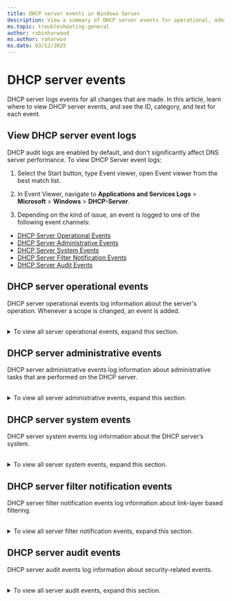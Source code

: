 ```yaml
---
title: DHCP server events in Windows Server
description: View a summary of DHCP server events for operational, administrative, system, filter, and audit events.
ms.topic: troubleshooting-general
author: robinharwood
ms.author: roharwoo
ms.date: 03/12/2025
---
```


# DHCP server events

DHCP server logs events for all changes that are made. In this article, learn where to view DHCP server events, and see the ID, category, and text for each event.

## View DHCP server event logs

DHCP audit logs are enabled by default, and don't significantly affect DNS server performance. To view DHCP Server event logs:

1. Select the Start button, type Event viewer, open Event viewer from the best match list.

1. In Event Viewer, navigate to **Applications and Services Logs** > **Microsoft** > **Windows** > **DHCP-Server**.

1. Depending on the kind of issue, an event is logged to one of the following event channels:

- [DHCP Server Operational Events](#dhcp-server-operational-events)
- [DHCP Server Administrative Events](#dhcp-server-administrative-events)
- [DHCP Server System Events](#dhcp-server-system-events)
- [DHCP Server Filter Notification Events](#dhcp-server-filter-notification-events)
- [DHCP Server Audit Events](#dhcp-server-audit-events)

## DHCP server operational events

DHCP server operational events log information about the server's operation. Whenever a scope is changed, an event is added.

<br />
<details>
    <summary>To view all server operational events, expand this section.</summary>

| Event ID | Event category | Event text |
|----------|----------------|------------|
| 70       | DHCPv4.ScopeConfigured | Scope: %1 for IPv4 is Configured by %2. |
| 71       | DHCPv4.ScopeModified | Scope: %1 for IPv4 is Modified by %2. |
| 72       | DHCPv4.ScopeDeleted | Scope: %1 for IPv4 is Deleted by %2. |
| 73       | DHCPv4.ScopeActivated | Scope: %1 for IPv4 is Activated by %2. |
| 74       | DHCPv4.ScopeDeActivated | Scope: %1 for IPv4 is Deactivated by %2. |
| 75       | DHCPv4.ScopeLeaseUpdate | Scope: %1 for IPv4 is Updated with Lease Duration: %2 seconds by %3. The previous configured Lease Duration was: %4 seconds. |
| 76       | DHCPv4.ScopeOptionUpdate | Scope: %1 for IPv4 is Updated with Option Settings: %2 by %3 |
| 77       | DHCPv4.ScopeDNSEnable | Scope: %1 for IPv4 is Enabled for DNS Dynamic updates by %2. |
| 78       | DHCPv4.ScopeDNSDisable | Scope: %1 for IPv4 is Disabled for DNS Dynamic updates by %2. |
| 79       | DHCPv4.ScopeDNSUpdate_Req_by_Client | Scope: %1 for IPv4 is Updated with DNS Settings by %2: to dynamically update DNS A and PTR records on request by the DHCP Clients. |
| 80       | DHCPv4.ScopeDNSUpdate_Always | Scope: %1 for IPv4 is Updated with DNS Settings by %2: to always dynamically update DNS A and PTR records. |
| 81       | DHCPv4.ScopeDNSEnable_Discard | Scope: %1 for IPv4 is Enabled for DNS Settings by %2: to discard DNS A and PTR records when lease is deleted. |
| 82       | DHCPv4.ScopeDNSDisable_Discard | Scope: %1 for IPv4 is Disabled for DNS Settings by %2: to discard DNS A and PTR records when lease is deleted. |
| 83       | DHCPv4.ScopeDNSEnable_Update_Client_NoReq | Scope: %1 for IPv4 is Enabled for DNS Settings by %2: to dynamically update DNS A and PTR records for DHCP Clients that don't request updates. |
| 84       | DHCPv4.ScopeDNSDisable_Update_Client_NoReq | Scope: %1 for IPv4 is Disabled for DNS Settings by %2: to dynamically update DNS A and PTR records for DHCP Clients that don't request updates. |
| 85       | DHCPv4.ScopePBA_DeActivated | Policy based assignment has been disabled for scope %1. |
| 86       | DHCPv4.ScopePBA_Activated | Policy based assignment has been enabled for scope %1. |
| 87       | DHCPv4.ScopeDHCIDEnable | Name Protection setting is Enabled on Scope: %1 for IPv4 by %2. |
| 88       | DHCPv4.ScopeDHCIDDisable | Name Protection setting is Disabled on Scope: %1 for IPv4 by %2. |
| 89       | DHCPv4.ScopeSupportType | Scope: %1 for IPv4 is Updated with support type: %2 by %3. The previous configured state was: %4. |
| 90       | DHCPv4.ScopeNAPEnabled | NAP Enforcement is Enabled on Scope: %1 for IPv4 by %2. |
| 91       | DHCPv4.ScopeNAPDisabled | NAP Enforcement is Disabled on Scope: %1 for IPv4 by %2. |
| 92       | DHCPv4.ScopeNAPProfileConfigured | NAP Profile is configured on Scope: %1 for IPv4 with the following NAP Profile: %2 by %3. |
| 93       | DHCPv4.ScopeNAPProfileModified | NAP Profile is Updated on Scope: %1 for IPv4 with the following NAP Profile: %2 by %3. The previous configured NAP Profile was: %4. |
| 94       | DHCPv4.ScopeNAPProfileDeleted | The following NAP Profile: %1 is deleted on Scope: %2 by %3. |
| 95       | DHCPv4.MulticastScopeConfigured | Scope: %1 for Multicast IPv4 is Configured by %2. |
| 96       | DHCPv4.MulticastScopeDeleted | Scope: %1 for Multicast IPv4 is Deleted by %2. |
| 98       | DHCPv4.SuperScopeConfigured | SuperScope: %1 for IPv4 is Configured by %2. |
| 99       | DHCPv4.SuperScopeDeleted | SuperScope: %1 for IPv4 is Deleted by %2. |
| 100      | DHCPv4.SuperScopeActivated | Scope: %1 within SuperScope: %2 for IPv4 is Activated by %3. |
| 101      | DHCPv4.SuperScopeDeActivated | Scope: %1 within SuperScope: %2 for IPv4 is DeActivated by %3. |
| 102      | DHCPv4.SuperScopeDeleteTemp | Scope: %1 for IPv4 is Removed in Superscope: %2 by %3. However, the Scope exists outside the Superscope. |
| 103      | DHCPv4.SuperScopeDeletePerm | Scope: %1 for IPv4 is Deleted in Superscope: %2 as well as Deleted permanently by %3. |
| 105      | DHCPv4.ServerOptionUpdate | Server level option %1 for IPv4 has been updated by %2. |
| 106      | DHCPv4.ReservationConfigured | Reservation: %1 for IPv4 is Configured under Scope %2 by %3. |
| 107      | DHCPv4.ReservationDeleted | Reservation: %1 for IPv4 is Deleted under Scope %2 by %3. |
| 108      | DHCPv4.ReservationDNSEnable | Reservation: %1 for IPv4 under Scope: %2 is Enabled for DNS Dynamic updates by %3. |
| 109      | DHCPv4.ReservationDNSDisable | Reservation: %1 for IPv4 under Scope: %2 is Disabled for DNS Dynamic updates by %3. |
| 110      | DHCPv4.ReservationDNSUpdate_Req_by_Client | Reservation: %1 for IPv4 under Scope: %2 is Updated with DNS Settings by %3: to dynamically update DNS A and PTR records on request by the DHCP Clients. |
| 111      | DHCPv4.ReservationDNSUpdate_Always | Reservation: %1 for IPv4 under Scope: %2 is Updated with DNS Settings by %3: to always dynamically update DNS A and PTR records. |
| 112      | DHCPv4.ReservationDNSEnable_Discard | Reservation: %1 for IPv4 under Scope: %2 is Enabled for DNS Settings by %3: to discard DNS A and PTR records when lease is deleted. |
| 113      | DHCPv4.ReservationDNSDisable_Discard | Reservation: %1 for IPv4 under Scope: %2 is Disabled for DNS Settings by %3: to discard DNS A and PTR records when lease is deleted. |
| 114      | DHCPv4.ReservationDNSEnableUpdate_No_Req_by_Client | Reservation: %1 for IPv4 under Scope: %2 is Enabled for DNS Settings by %3: to dynamically update DNS A and PTR records for DHCP Clients that don't request updates. |
| 115      | DHCPv4.ReservationDNSDisableUpdate_No_Req_by_Client | Reservation: %1 for IPv4 under Scope: %2 is Disabled for DNS Settings by %3: to dynamically update DNS A and PTR records for DHCP Clients that don't request updates. |
| 116      | DHCPv4.ReservationOptionUpdate | Reservation: %1 for IPv4 under Scope: %2 is Updated with Option Setting: %3 by %4. |
| 117      | DHCPv4.ServerPBA_DeActivated | Policy based assignment has been disabled at server level. |
| 118      | DHCPv4.ServerPBA_Activated | Policy based assignment has been enabled at server level. |
| 119      | DHCPv4.ScopeExclusionAdded | Added exclusion IP Address range %1 in the Address Pool for IPv4 under Scope: %2 by %3. |
| 120      | DHCPv4.ScopeExclusionDeleted | Deleted exclusion IP Address range %1 in the Address Pool for IPv4 under Scope: %2 by %3. |
| 121      | DHCPv4.ScopeEnableAllow | Link Layer based filtering is Enabled in the allowlist of the IPv4 by %1 |
| 122      | DHCPv4.ScopeDisableAllow | Link Layer based filtering is Disabled in the allowlist of the IPv4 by %1 |
| 123      | DHCPv4.ScopeAllow_AddFilter | Filter for physical address: %1, hardware type: %3 added to the IPv4 allowlist by %2. |
| 124      | DHCPv4.ScopeAllow_DeleteFilter | Filter for physical address: %1, hardware type: %3 removed from the IPv4 allowlist by %2. |
| 125      | DHCPv4.ScopeEnableDeny | Link Layer based filtering is Enabled in the blocklist of the IPv4 by %1 |
| 126      | DHCPv4.ScopeDisableDeny | Link Layer based filtering is Disabled in the blocklist of the IPv4 by %1 |
| 127      | DHCPv4.ScopeDeny_AddFilter | Filter for physical address: %1, hardware type: %3 added to the IPv4 blocklist by %2. |
| 128      | DHCPv4.ScopeDeny_DeleteFilter | Filter for physical address: %1, hardware type: %3 removed from the IPv4 blocklist by %2. |
| 130      | DHCPv6.ScopeDeleted | Scope: %1 for IPv6 is Deleted by %2. |
| 131      | DHCPv6.ScopeActivated | Scope: %1 for IPv6 is Activated by %2. |
| 132      | DHCPv6.ScopeDeActivated | Scope: %1 for IPv6 is DeActivated by %2. |
| 133      | DHCPv6.ScopeLeasePreferredUpdate | Scope: %1 for IPv6 is Updated with Lease Preferred Lifetime: %2 by %3. The previous configured Lease Preferred Lifetime was: %4. |
| 134      | DHCPv6.ScopeLeaseValidUpdate | Scope: %1 for IPv6 is Updated with Lease Valid Lifetime: %2 by %3. The previous configured Lease Valid Lifetime was: %4. |
| 135      | DHCPv6.ScopeOptionUpdate | Scope: %1 for IPv6 is Updated with Option Setting: %2 by %3. |
| 136      | DHCPv6.ScopeDNSEnable | Scope: %1 for IPv6 is Enabled for DNS Dynamic updates by %2. |
| 137      | DHCPv6.ScopeDNSDisable | Scope: %1 for IPv6 is Disabled for DNS Dynamic updates by %2. |
| 138      | DHCPv6.ScopeDNSUpdate_Req_by_Client | Scope: %1 for IPv6 is Updated with DNS Settings by %2: to dynamically update DNS AAAA and PTR records on request by the DHCP Clients. |
| 139      | DHCPv6.ScopeDNSUpdate_Always | Scope: %1 for IPv6 is Updated with DNS Settings by %2: to always dynamically update DNS AAAA and PTR records. |
| 140      | DHCPv6.ScopeDNSEnable_Discard | Scope: %1 for IPv6 is Enabled for DNS Settings by %2: to discard DNS AAAA and PTR records when lease is deleted. |
| 141      | DHCPv6.ScopeDNSDisable_Discard | Scope: %1 for IPv6 is Disabled for DNS Settings by %2: to discard DNS AAAA and PTR records when lease is deleted. |
| 142      | DHCPv6.ScopeDHCIDEnable | Name Protection setting is Enabled on Scope: %1 for IPv6 by %2. |
| 143      | DHCPv6.ScopeDHCIDDisable | Name Protection setting is Disabled on Scope: %1 for IPv6 by %2. |
| 145      | DHCPv6.ReservationConfigured | Reservation: %1 for IPv6 is Configured under Scope %2 by %3. |
| 147      | DHCPv6.ReservationDeleted | Reservation: %1 for IPv6 is Deleted under Scope %2 by %3. |
| 148      | DHCPv6.ReservationDNSEnable | Reservation: %1 for IPv6 under Scope: %2 is Enabled for DNS Dynamic updates by %3. |
| 149      | DHCPv6.ReservationDNSDisable | Reservation: %1 for IPv6 under Scope: %2 is Disabled for DNS Dynamic updates by %3. |
| 150      | DHCPv6.ReservationDNSUpdate_Req_by_Client | Reservation: %1 for IPv6 under Scope: %2 is Updated with DNS Settings by %3: to dynamically update DNS AAAA and PTR records on request by the DHCP Clients. |
| 151      | DHCPv6.ReservationDNSUpdate_Always | Reservation: %1 for IPv6 under Scope: %2 is Updated with DNS Settings by %3: to always dynamically update DNS AAAA and PTR records. |
| 152      | DHCPv6.ReservationDNSEnable_Discard | Reservation: %1 for IPv6 under Scope: %2 is Enabled for DNS Settings by %3: to discard DNS AAAA and PTR records when lease is deleted. |
| 153      | DHCPv6.ReservationDNSDisable_Discard | Reservation: %1 for IPv6 under Scope: %2 is Disabled for DNS Settings by %3: to discard DNS AAAA and PTR records when lease is deleted. |
| 154      | DHCPv6.ReservationOptionUpdate | Reservation: %1 for IPv6 under Scope: %2 is Updated with Option Setting: %3 by %4. |
| 155      | DHCPv6.ScopeExclusionAdded | Added exclusion IP Address range %1 in the Address Pool for IPv6 under Scope: %2 by %3. |
| 156      | DHCPv6.ScopeExclusionDeleted | Deleted exclusion IP Address range %1 in the Address Pool for IPv6 under Scope: %2 by %3. |
| 157      | DHCPv6.ScopeModified | Scope: %1 for IPv6 is Modified by %2. |
| 158      | DHCPv6.ScopeStatelessEnabled | DHCPv6 Stateless client inventory has been enabled for the scope %1. |
| 159      | DHCPv6.ScopeStatelessDisabled | DHCPv6 Stateless client inventory has been disabled for the scope %1. |
| 160      | DHCPv6.ServerStatelessEnabled | DHCPv6 Stateless client inventory has been enabled for the server. |
| 161      | DHCPv6.ServerStatelessDisabled | DHCPv6 Stateless client inventory has been disabled for the server. |
| 162      | DHCPv6.ScopeStatelessPurgeInterval | Purge time interval for DHCPv6 stateless client inventory for scope %1 has been set to %2 hours. |
| 163      | DHCPv6.ServerStatelessPurgeInterval | Purge time interval for DHCPv6 stateless client inventory for server has been set to %1 hours. |
| 165      | DHCPv4.ScopeDNSDisable_DisablePtrUpdates | Scope: %1 for IPv4 is Disabled for DNS Settings by %2: to disable dynamic updates for DNS PTR records. |
| 166      | DHCPv6.ServerOptionUpdate | Server level option %1 for IPv6 has been updated by %2. |
| 20220    | DHCPv4.UpdateServerPolicyState | Policy %2 for server is %1. |
| 20221    | DHCPv4.UpdateScopePolicyState | Policy %2 for scope %3 is %1. |
| 20222    | DHCPv4.UpdateServerPolicyExpr | The conditions for server policy %3 have been set to %1. The conditions are grouped by logical operator %2. |
| 20223    | DHCPv4.UpdateScopePolicyExpr | The conditions for scope %4 policy %3 have been set to %1. The conditions are grouped by logical operator %2. |
| 20226    | DHCPv4.DeleteServerPolicy | Policy %1 was deleted from server. |
| 20227    | DHCPv4.DeleteScopePolicy | Policy %1 was deleted from scope %2. |
| 20228    | DHCPv4.SetScopePolicyRange | The IP address range from %1 was set for the scope %3 policy %2. |
| 20229    | DHCPv4.RemoveScopePolicyRange | The IP address range from %1 was removed from the scope %3 policy %2. |
| 20230    | DHCPv4.SetServerPolicyOption | The value %2 was set for the option %1 for the server policy %3. |
| 20231    | DHCPv4.SetScopePolicyOption | The value %2 was set for the option %1 for the scope %4 policy %3. |
| 20232    | DHCPv4.UnsetServerPolicyOption | The value %2 was removed from the option %1 for the server policy %3. |
| 20233    | DHCPv4.UnsetScopePolicyOption | The value %2 was removed from the option %1 for the scope %4 policy %3. |
| 20234    | DHCPv4.UpdateServerPolicyName | Server policy %2 has been renamed to %1. |
| 20235    | DHCPv4.UpdateScopePolicyName | Scope %3 policy %2 has been renamed to %1. |
| 20236    | DHCPv4.UpdateServerPolicyDescription | Description of server policy %2 was set to %1. |
| 20237    | DHCPv4.UpdateScopePolicyDescription | Description of scope %3 policy %2 was set to %1. |
| 20238    | DHCPv4.UpdateServerPolicyProcOrder | Processing order of server policy %3 was changed to %1 from %2. |
| 20239    | DHCPv4.UpdateScopePolicyProcOrder | Processing order of scope %4 policy %3 was changed to %1 from %2. |
| 20241    | DHCPv4.CreateFailoverRelationshipHotStandby | A failover relationship has been created between servers %1 and %2 with the following configuration parameters: name: %3, mode: hot standby, maximum client lead time: %4 seconds, reserve address percentage on standby server: %5, auto state switchover interval: %6 seconds, standby server: %7. |
| 20242    | DHCPv4.DeleteFailoverRelationship | Failover relationship %1 between %2 and %3 has been deleted. |
| 20243    | DHCPv4.AddScopeRelationship | Scope %1 has been added to the failover relationship %2 with server %3. |
| 20244    | DHCPv4.DeleteScopeRelationship | Scope %1 has been removed from the failover relationship %2 with server %3. |
| 20245    | DHCPv4.UpdateRelationshipParamMclt | The failover configuration parameter MCLT for failover relationship %1 with server %2 has been changed from %3 seconds to %4 seconds. |
| 20246    | DHCPv4.UpdateRelationshipParamAutoSwitchOverInterval | The failover configuration parameter auto switch over interval for failover relationship %1 with server %2 has been changed from %3 seconds to %4 seconds. |
| 20247    | DHCPv4.UpdateRelationshipParamPercentageHS | The failover configuration parameter reserve address percentage for failover relationship %1 with server %2 has been changed from %3 to %4. |
| 20248    | DHCPv4.UpdateRelationshipParamPercentageLB | The failover configuration parameter load balance percentage for failover relationship %1 with server %2 has been changed from %3 to %4 on this server. |
| 20249    | DHCPv4.UpdateRelationshipParamModeHStoLB | The failover configuration parameter mode for failover relationship %1 with server %2 has been changed from hot standby to load balance. |
| 20250    | DHCPv4.UpdateRelationshipParamModeLBtoHS | The failover configuration parameter mode for failover relationship %1 with server %2 has been changed from load balance to hot standby. |
| 20311    | DHCPv4.UpdateSharedSecret | The shared secret for failover relationship %2 with server %1 has been changed. |
| 20312    | DHCPv4.EnabledSharedSecret | Message authentication for failover relationship %2 with server %1 has been enabled. |
| 20313    | DHCPv4.DisabledSharedSecret | Message authentication for failover relationship %2 with server %1 has been disabled. |
| 20315    | DHCPv4.UpdateScopePolicyDNSSuffix | DNSSuffix of scope %3 policy %2 was set to %1. |
| 20316    | DHCPv4.UpdateServerPolicyDNSSuffix | DNSSuffix of server policy %2 was set to %1. |

</details>

## DHCP server administrative events

DHCP server administrative events log information about administrative tasks that are performed on the DHCP server.

<br />
<details>
    <summary>To view all server administrative events, expand this section.</summary>

| Event ID | Event category | Event text |
|----------|----------------|------------|
| 1000     | EVENT_SERVER_UNKNOWN_OPTION | The DHCP service received the unknown option %1, with a length of %2. The raw option data is given below. |
| 1001     | EVENT_SERVER_FAILED_REGISTER_SC | The DHCP service failed to register with Service Controller. The following error occurred: %n%1. |
| 1002     | EVENT_SERVER_INIT_DATA_FAILED | The DHCP service failed to initialize its global parameters. The following error occurred: %n%1 |
| 1003     | EVENT_SERVER_INIT_REGISTRY_FAILED | The DHCP service failed to initialize its registry parameters. The following error occurred: %n%1 |
| 1004     | EVENT_SERVER_INIT_DATABASE_FAILED | The DHCP service failed to initialize the database. The following error occurred: %n%1 |
| 1005     | EVENT_SERVER_INIT_WINSOCK_FAILED | The DHCP service failed to initialize Winsock startup. The following error occurred: %n%1 |
| 1006     | EVENT_SERVER_INIT_RPC_FAILED | The DHCP service failed to start as an RPC server. The following error occurred: %n%1 |
| 1007     | EVENT_SERVER_INIT_SOCK_FAILED | The DHCP service failed to initialize Winsock data. The following error occurred: %n%1 |
| 1008     | EVENT_SERVER_SHUTDOWN | The DHCP service is shutting down due to the following error: %n%1 |
| 1009     | EVENT_SERVER_CLIENT_CLEANUP | The DHCP service encountered the following error while cleaning up the pending client records: %n%1 |
| 1010     | EVENT_SERVER_DATABASE_CLEANUP | The DHCP service encountered the following error while cleaning up the database: %n%1 |
| 1011     | EVENT_SERVER_LEASE_NACK | The DHCP service issued a NACK (negative acknowledgment message) to the client, %2, for the address, %1. |
| 1012     | EVENT_SERVER_LEASE_DECLINED | The DHCP client, %2, declined the address %1. |
| 1013     | EVENT_SERVER_LEASE_RELEASE | The DHCP Client, %2, released the address %1. |
| 1016     | EVENT_SERVER_DATABASE_BACKUP | The DHCP service encountered the following error when backing up the database: %n%1 |
| 1017     | EVENT_SERVER_CONFIG_BACKUP | The DHCP service encountered the following error when backing up the registry configuration: %n%1 |
| 1018     | EVENT_SERVER_DATABASE_RESTORE_FAILED | The DHCP service failed to restore the database. The following error occurred: %n%1 |
| 1019     | EVENT_SERVER_CONFIG_RESTORE_FAILED | The DHCP service failed to restore the DHCP registry configuration. The following error occurred: %n%1 |
| 1020     | EVENT_SERVER_LOW_ADDRESS_WARNING | Scope, %1, is %2 percent full with only %3 IP addresses remaining. |
| 1021     | EVENT_SERVER_LOAD_JET_FAILED | The DHCP service couldn't load the JET database library successfully. |
| 1022     | EVENT_SERVER_JET_CONV_REQUIRED | The DHCP service couldn't use the database. If this service was started for the first time after the upgrade from NT 3.51 or earlier, you need to run the utility, upg351db.exe, on the DHCP database to convert it to the new JET database format. Restart the DHCP service after you have upgraded the database. |
| 1023     | EVENT_SERVER_JET_CONV_IN_PROGRESS | The DHCP service will now terminate because the existing database needs conversion to Windows 2000 format. The conversion via the jetconv process has initiated. Don't reboot or stop the jetconv process. The conversion may take up to 10 minutes depending on the size of the database. Terminate DHCP now by clicking OK. This is required for the database conversion to succeed. NOTE: The DHCP service will be restarted automatically when the conversion is completed. To check conversion status, look at the Application event log for the jetconv process. |
| 1024     | EVENT_SERVER_INIT_AND_READY | The DHCP service has initialized and is ready |
| 1025     | EVENT_SERVER_BOOT_FILE_TABLE | The DHCP service was unable to read the BOOTP file table from the registry. The DHCP service will be unable to respond to BOOTP requests that specify the boot file name. |
| 1026     | EVENT_SERVER_BOOT_FILE_NAME | The DHCP service was unable to read the global BOOTP file name from the registry. |
| 1027     | EVENT_SERVER_AUDIT_LOG_APPEND_FAILED | The audit log file can't be appended. |
| 1028     | EVENT_SERVER_INIT_AUDIT_LOG_FAILED | The DHCP service failed to initialize the audit log. The following error occurred: %n%1 |
| 1029     | EVENT_SERVER_PING_FAILED | The DHCP service was unable to ping for a new IP address. The address was leased to the client. |
| 1030     | EVENT_SERVER_MOVE_AUDIT_LOG_FAILED | The audit log file couldn't be backed up. The following error occurred: %n%1 |
| 1031     | EVENT_SERVER_CALLOUT_UNHANDLED_EXCEPTION | The installed server callout .dll file has caused an exception. The exception was: %n%1. The server has ignored this exception. All further exceptions will be ignored. |
| 1032     | EVENT_SERVER_CALLOUT_LOAD_EXCEPTION | The installed server callout .dll file has caused an exception. The exception was: %n%1. The server has ignored this exception and the .dll file couldn't be loaded. |
| 1033     | EVENT_SERVER_CALLOUT_LOAD_SUCCESS | The DHCP service has successfully loaded one or more callout DLLs. |
| 1034     | EVENT_SERVER_READ_ONLY_GROUP_ERROR | The DHCP service has failed to load one or more callout DLLs. The following error occurred: %n%1 |
| 1035     | EVENT_SERVER_READ_ONLY_GROUP_ERROR | The DHCP service was unable to create or look up the DHCP Users local group on this computer. The error code is in the data. |
| 1036     | EVENT_SERVER_ADMIN_GROUP_ERROR | The DHCP server was unable to create or look up the DHCP Administrators local group on this computer. The error code is in the data. |
| 1037     | EVENT_SERVER_CLEANUP_STARTED | The DHCP service has started to clean up the database. |
| 1038     | EVENT_SERVER_IPCLEANUP_FINISHED | The DHCP service has cleaned up the database for unicast IP addresses--%1 leases have been recovered and %2 records have been removed from the database. |
| 1039     | EVENT_SERVER_MCASTCLEANUP_FINISHED | The DHCP service has cleaned up the database for multicast IP addresses--%1 leases have expired (been marked for deletion) and %2 records have been removed from the database. |
| 1040     | EVENT_SERVER_DATABASE_RESTORE_SUCCEEDED | The DHCP service successfully restored the database. |
| 1041     | DHCP_ROGUE_EVENT_NO_NETWORK | The DHCP service isn't servicing any DHCPv4 clients because none of the active network interfaces have statically configured IPv4 addresses, or there are no active interfaces. |
| 1042     | DHCP_ROGUE_EVENT_UNAUTHORIZED_INFO | The DHCP/BINL service running on this machine has detected a server on the network. If the server doesn't belong to any domain, the domain is listed as empty. The IP address of the server is listed in parentheses. %1 |
| 1043     | DHCP_ROGUE_EVENT_STARTED | The DHCP/BINL service on the local machine has determined that it's authorized to start. It's servicing clients now. |
| 1044     | DHCP_ROGUE_EVENT_STARTED_DOMAIN | The DHCP/BINL service on the local machine, belonging to the Windows Administrative domain %2, has determined that it's authorized to start. It's servicing clients now. |
| 1045     | DHCP_ROGUE_EVENT_STOPPED | The DHCP/BINL service on the local machine has determined that it isn't authorized to start. It has stopped servicing clients. The following are some possible reasons for this: %n%tThis machine belongs to a workgroup and has encountered another DHCP Server (belonging to a Windows Administrative Domain) servicing the same network. %n%n%tAn unexpected network error occurred. |
| 1046     | DHCP_ROGUE_EVENT_STOPPED_DOMAIN | The DHCP/BINL service on the local machine, belonging to the Windows Administrative domain %2, has determined that it isn't authorized to start. It has stopped servicing clients. The following are some possible reasons for this: %n%tThis machine is part of a directory service enterprise and isn't authorized in the same domain. For more information, see the DHCP Service Management Tool. %n%n%tThis machine can't reach its directory service enterprise and it has encountered another DHCP service on the network belonging to a directory service enterprise on which the local machine isn't authorized. %n%n%tSome unexpected network error occurred. |
| 1047     | DHCP_ROGUE_EVENT_JUST_UPGRADED | The DHCP/BINL service on the local machine has determined that it's authorized to start. It's servicing clients now. %nThe DHCP/BINL service has determined that the machine was recently upgraded. If the machine is intended to belong to a directory service enterprise, the DHCP service must be authorized in the directory service for it to start servicing clients. (See help on DHCP Service Management Tool for authorizing the server). |
| 1048     | DHCP_ROGUE_EVENT_JUST_UPGRADED_DOMAIN | The DHCP/BINL Service on the local machine, belonging to Windows Domain %2, has determined that it's authorized to start. It's servicing clients now. It has determined that the computer was recently upgraded. It has also determined that either there's no directory service enterprise for the domain or that the computer isn't authorized in the directory service. All DHCP services that belong to a directory service enterprise should be authorized in the directory service to service clients. (See help on the DHCP Service Management Tool for authorizing a DHCP service in the directory service). |
| 1049     | DHCP_ROGUE_EVENT_CANT_FIND_DOMAIN | The DHCP/BINL service on the local machine encountered an error while trying to find the domain of the local machine. The error was: %3. |
| 1050     | DHCP_ROGUE_EVENT_NETWORK_FAILURE | The DHCP/BINL service on the local machine encountered a network error. The error was: %3. |
| 1051     | DHCP_ROGUE_EVENT_UNAUTHORIZED | The DHCP/BINL service has determined that it isn't authorized to service clients on this network for the Windows domain: %2. All DHCP services that belong to a directory service enterprise must be authorized in the directory service to service clients. (See help on the DHCP Service Management Tool for authorizing a DHCP server in the directory service). |
| 1052     | DHCP_ROGUE_EVENT_OTHER_SERVER | The DHCP/BINL service on this workgroup server has encountered another server with IP Address, %1, belonging to the domain %2. |
| 1053     | DHCP_ROGUE_EVENT_SAM_OTHER_SERVER | The DHCP/BINL service has encountered another server on this network with IP Address, %1, belonging to the domain: %2. |
| 1054     | DHCP_ROGUE_EVENT_SHUTDOWN | The DHCP/BINL service on this computer is shutting down. See the previous event log messages for reasons. |
| 1055     | DHCP_EVENT_DNS_REGPARAMS_FAILURE | The DHCP service was unable to impersonate the credentials necessary for DNS registrations: %n%1. The local system credentials are being used. |
| 1056     | DHCP_EVENT_NO_DNSCREDENTIALS_ON_DC | The DHCP service has detected that it's running on a DC and has no credentials configured for use with Dynamic DNS registrations initiated by the DHCP service. This isn't a recommended security configuration. Credentials for Dynamic DNS registrations may be configured using the command line, or via the DHCP Administrative tool. |
| 1057     | EVENT_SERVER_DATABASE_CONVERSION | The DHCP service was unable to convert the temporary database to ESE format: %n%1. |
| 1058     | EVENT_SERVER_INIT_CONFIG_FAILED | The DHCP service failed to initialize its configuration parameters. The following error occurred: %n%1 |
| 1059     | VENT_SERVER_COULDNT_SEE_DS | The DHCP service failed to see a directory server for authorization. |
| 1060     | EVENT_SERVER_AUDITLOG_PATH_NOT_ACCESSIBLE | The DHCP service was unable to access path specified for the audit log. |
| 1061     | EVENT_SERVER_BACKUP_PATH_NOT_ACCESSIBLE | The DHCP service was unable to access path specified for the database backups. |
| 1062     | EVENT_SERVER_DB_PATH_NOT_ACCESSIBLE | The DHCP service was unable to access path specified for the database |
| 1063     | EVENT_SERVER_SCOPE_FULL | There are no IP addresses available for lease in the scope or superscope %1. |
| 1064     | EVENT_SERVER_BOOTP_FULL | There are no IP addresses available for BOOTP clients in the scope or superscope %1. |
| 1065     | EVENT_SERVER_ORPHONED_ENTRIES_DELETED | There were some orphaned entries deleted in the configuration due to the deletion of a class or an option definition. Please recheck the server configuration. |
| 1144     | EVENT_SERVER_NEED_STATIC_IP | This computer has at least one dynamically assigned IP address. For reliable DHCP Server operation, you should use only static IP addresses. |
| 1338     | EVENT_SERVER_OFFER_QUEUE_FULL | The number of pending DHCPOFFER messages for delayed transmission to the client has exceeded the server's capacity of 1,000 pending messages. The DHCP server will drop all subsequent DHCPDISCOVER messages for which the DHCPOFFER message response needs to be delayed as per the server configuration. The DHCP server will continue to process DHCPDISCOVER messages for which the DHCPOFFER message responses don't need to be delayed. The DHCP server will resume processing all DHCPDISCOVER messages once the number of pending DHCPOFFER messages for delayed transmission to the client is below the server's capacity. |
| 1339     | EVENT_SERVER_OFFER_QUEUE_FUNCTIONAL | The number pending DHCPOFFER messages for delayed transmission to the client are now below the server's capacity of 1,000. The DHCP server will now resume processing all DHCPDISCOVER messages. |
| 1340     | EVENT_SERVER_DNSDHCID_FAIL | The DNS registration for DHCPv4 Client IP address %1, FQDN %2, and DHCID %3 has been denied as there's probably an existing client with same FQDN already registered with DNS. |
| 1341     | EVENT_SERVER_POLICY_RANGES_FULL | There are no IP addresses available for lease in IP address range(s) of the policy %1 in scope %2. |
| 1342     | EVENT_SERVER_RESIDUAL_RANGES_FULL | IP address range of scope %1 is out of IP addresses. |
| 1343     | EVENT_SERVER_POLICY_RANGES_LOW_ADDRESS_WARNING | Ip address range(s) for the scope %1 policy %2 is %3 percent full with only %4 IP addresses available. |
| 1344     | EVENT_SERVER_DNS_VALIDATION_FAILED | The DNS IP Address %1 isn't a valid DNS Server Address. |
| 1376     | EVENT_SERVER_RESIDUAL_RANGES_LOW_ADDRESS_WARNING | IP address range of scope %1 is %2 percent full with only %3 IP addresses available. |
| 1377     | EVENT_SERVER_SUPERSCOPE_LOW_ADDRESS_WARNING | SuperScope, %1, is %2 percent full with only %3 IP addresses remaining. This superscope has the following scopes %4 |
| 10000    | EVENT_DHCPV6_ADDERESS_NACKED | DHCPv6 confirmation has been declined because the address wasn't appropriate to the link or DHCPv6 renew request has a Zero lifetime for Client Address %1. |
| 10001    | EVENT_DHCPV6_REQUEST_RECEIVED_FOR_ADDRESSES_NOT_LEASED | Renew, rebind, or confirm received for IPv6 addresses %1 for which there are no active lease available. |
| 10002    | EVENT_DHCPV6_SERVER_UNKNOWN_OPTION | DHCPv6 service received the unknown option %1, with a length of %2. The raw option data is given below. |
| 10003    | EVENT_DHCPV6_SERVER_SCOPE_FULL | There are no IPv6 addresses available to lease in the scope serving the network with Prefix %1. |
| 10004    | EVENT_DHCPV6_SERVER_LEASE_DECLINED | The DHCPv6 client, %2, declined the address %1. |
| 10005    | EVENT_DHCPV6_SERVER_LOW_ADDRESS_WARNING | DHCPv6 Scope serving the network with prefix %1, is %2 percent full with only %3 IP addresses remaining. |
| 10006    | EVENT_DHCPV6_CLIENT_DELETE | A DHCPV6 client %1 has been deleted from DHCPV6 database. |
| 10007    | EVENT_DHCPV6_DROP_TIMEOUT | A DHCPV6 message that was in the queue for more than 30 seconds has been dropped because it's too old to process. |
| 10008    | EVENT_DHCPV6_DROP_INVALID | An invalid DHCPV6 message has been dropped. |
| 10009    | EVENT_DHCPV6_DROP_WRONG_SERVER | A DHCPV6 message that wasn't meant for this server has been dropped. |
| 10010    | EVENT_DHCPV6_DROP_UNICAST | DHCV6 message has been dropped because it was received on a Unicast address and unicast support is disabled on the server. |
| 10011    | EVENT_DHCPV6_SERVER_AUDIT_LOG_APPEND_FAILED | DHCPV6 audit log file can't be appended, Error Code returned %1. |
| 10012    | EVENT_DHCPV6_DROP_UNAUTH | A DHCPV6 message has been dropped because the server isn't authorized to process the message. |
| 10013    | EVENT_DHCPv6_SERVER_INIT_AUDIT_LOG_FAILED | The DHCPv6 service failed to initialize the audit log. The following error occurred: %n%1 |
| 10014    | EVENT_DHCPV6_SERVER_MOVE_AUDIT_LOG_FAILED | DHCPv6 audit log file couldn't be backed up. Error code %1 |
| 10015    | EVENT_DHCPV6_SERVER_AUDITLOG_PATH_NOT_ACCESSIBLE | The DHCPv6 service was unable to access path specified for the audit log. |
| 10016    | EVENT_DHCPV6_SERVER_INIT_WINSOCK_FAILED | The DHCPv6 service failed to initialize Winsock startup. The following error occurred %1. |
| 10017    | EVENT_DHCPV6_NO_DNSCREDENTIALS_ON_DC | The DHCPv6 service has detected that it's running on a DC and has no credentials configured for use with Dynamic DNS registrations initiated by the DHCPv6 service. This isn't a recommended security configuration. |
| 10018    | EVENT_DHCPV6_SERVER_INTERFACE_NOTIFICATION | The DHCPv6 Server failed to receive a notification of interface list changes. Some of the interfaces won't be enabled in the DHCPv6 service. |
| 10019    | EVENT_DHCPV6_SERVER_INIT_CONFIG_FAILED | The DHCPv6 service failed to initialize its configuration parameters. The following error occurred: %n%1. |
| 10020    | EVENT_DHCPV6_SERVER_NEED_STATIC_IP | This computer has at least one dynamically assigned IPv6 address. For reliable DHCPv6 server operation, you should use only static IPv6 addresses. |
| 10021    | EVENT_DHCPV6_SERVER_INIT_DATABASE_FAILED | DHCPv6 service failed to initialize the database. The following error occurred: %n%1. |
| 10022    | EVENT_DHCPV6_SERVER_INIT_AND_READY | The DHCPv6 service has initialized and is ready to serve. |
| 10023    | EVENT_DHCPV6_PORT_UNAVAILABLE | DHCPv6 Server is unable to bind to UDP port number %1 as it's used by another application. This port must be made available to DHCPv6 Server to start servicing the clients. |
| 10024    | ERROR_LAST_DHCPV6_SERVER_ERROR | ERROR_LAST_DHCPV6_SERVER_ERROR |
| 10025    | EVENT_DHCPV6_DNSDHCID_FAIL | The DNS registration for DHCPv6 Client IPv6 address %1, FQDN %2 and DHCID %3 have been denied as there's probably an existing client with same FQDN already registered with DNS. |
| 20090    | EVENT_DHCP_PORT_UNAVAILABLE | DHCP Server is unable to bind to UDP port number %1 as it's used by another application. This port must be made available to DHCP Server to start servicing the clients. |
| 20098    | EVENT_FILTER_EMPTY_ALLOW_LIST | No DHCP clients are being served, as the allowlist is empty and the server was configured to provide DHCP services, to clients whose hardware addresses are present in the allowlist. |
| 20251    | DHCPv4.ChangeFailoverRelationState | The failover state of server: %1 for failover relationship: %2 changed from: %3 to %4. |
| 20252    | DHCPv4.ChangeFailoverRelationStateError | The failover state of server: %1 for failover relationship: %2 changed from: %3 to %4. |
| 20253    | DHCPv4.FailoverServerTimeSync | The server detected that it's out of time synchronization with partner server: %1 for failover relationship: %2. The time is out of sync by: %3 seconds. |
| 20254    | DHCPv4.FailoverCommUp | Server has established contact with failover partner server %1 for relationship %2. |
| 20255    | DHCPv4.FailoverCommDown | Server has lost contact with failover partner server %1 for relationship %2. |
| 20256    | DHCPv4.AuthFailedBndUpdMsgDigestFailedToCompare | Failover protocol message BINDING-UPDATE from server %1 for failover relationship %2 was rejected because message digest failed to compare. |
| 20257    | DHCPv4.AuthFailedBndUpdMsgDigestNotConfigured | Failover protocol message BINDING-UPDATE from server %1 for failover relationship %2 was rejected because message digest wasn't configured. |
| 20258    | DHCPv4.AuthFailedBndUpdMsgDigestNotPresent | Failover protocol message BINDING-UPDATE from server %1 for failover relationship %2 is rejected because message digest wasn't present. |
| 20259    | DHCPv4.ChangeFailoverRelationStateNoPrevState | The failover state of server: %1 for failover relationship: %2 changed to: %3. |
| 20260    | DHCPv4.ChangeFailoverRelationStateErrorNoPrevState | The failover state of server: %1 for failover relationship: %2 changed to: %3. |
| 20261    | DHCPv4.AuthFailedBndAckMsgDigestFailedToCompare | Failover protocol message BINDING-ACK from server %1 for failover relationship %2 was rejected because message digest failed to compare. |
| 20262    | DHCPv4.AuthFailedBndAckMsgDigestNotConfigured | Failover protocol message BINDING-ACK from server %1 for failover relationship %2 was rejected because message digest wasn't configured. |
| 20263    | DHCPv4.AuthFailedBndAckMsgDigestNotPresent | Failover protocol message BINDING-ACK from server %1 for failover relationship %2 is rejected because message digest wasn't present. |
| 20264    | DHCPv4.AuthFailedConnectMsgDigestFailedToCompare | Failover protocol message CONNECT from server %1 for failover relationship %2 was rejected because message digest failed to compare. |
| 20265    | DHCPv4.AuthFailedConnectMsgDigestNotConfigured | Failover protocol message CONNECT from server %1 for failover relationship %2 was rejected because message digest wasn't configured. |
| 20266    | DHCPv4.AuthFailedConnectMsgDigestNotPresent | Failover protocol message CONNECT from server %1 for failover relationship %2 is rejected because message digest wasn't present. |
| 20267    | DHCPv4.AuthFailedConnectAckMsgDigestFailedToCompare | Failover protocol message CONNECTACK from server %1 for failover relationship %2 was rejected because message digest failed to compare. |
| 20268    | DHCPv4.AuthFailedConnectAckMsgDigestNotConfigured | Failover protocol message CONNECTACK from server %1 for failover relationship %2 was rejected because message digest wasn't configured. |
| 20269    | DHCPv4.AuthFailedConnectAckMsgDigestNotPresent | Failover protocol message CONNECTACK from server %1 for failover relationship %2 is rejected because message digest wasn't present. |
| 20270    | DHCPv4.AuthFailedUpdReqAllMsgDigestFailedToCompare | Failover protocol message UPDREQALL from server %1 for failover relationship %2 was rejected because message digest failed to compare. |
| 20271    | DHCPv4.AuthFailedUpdReqAllMsgDigestNotConfigured | Failover protocol message UPDREQALL from server %1 for failover relationship %2 was rejected because message digest wasn't configured. |
| 20272    | DHCPv4.AuthFailedUpdReqAllMsgDigestNotPresent | Failover protocol message UPDREQALL from server %1 for failover relationship %2 is rejected because message digest wasn't present. |
| 20273    | DHCPv4.AuthFailedUpdDoneMsgDigestFailedToCompare | Failover protocol message UPDDONE from server %1 for failover relationship %2 was rejected because message digest failed to compare. |
| 20274    | DHCPv4.AuthFailedUpdDoneMsgDigestNotConfigured | Failover protocol message UPDDONE from server %1 for failover relationship %2 was rejected because message digest wasn't configured. |
| 20275    | DHCPv4.AuthFailedUpdDoneMsgDigestNotPresent | Failover protocol message UPDDONE from server %1 for failover relationship %2 is rejected because message digest wasn't present. |
| 20276    | DHCPv4.AuthFailedUpdReqMsgDigestFailedToCompare | Failover protocol message UPDREQ from server %1 for failover relationship %2 was rejected because message digest failed to compare. |
| 20277    | DHCPv4.AuthFailedUpdReqMsgDigestNotConfigured | Failover protocol message UPDREQ from server %1 for failover relationship %2 was rejected because message digest wasn't configured. |
| 20278    | DHCPv4.AuthFailedUpdReqMsgDigestNotPresent | Failover protocol message UPDREQ from server %1 for failover relationship %2 is rejected because message digest wasn't present. |
| 20279    | DHCPv4.AuthFailedStateMsgDigestFailedToCompare | Failover protocol message STATE from server %1 for failover relationship %2 was rejected because message digest failed to compare. |
| 20280    | DHCPv4.AuthFailedStateMsgDigestNotConfigured | Failover protocol message STATE from server %1 for failover relationship %2 was rejected because message digest wasn't configured. |
| 20281    | DHCPv4.AuthFailedStateMsgDigestNotPresent | Failover protocol message STATE from server %1 for failover relationship %2 is rejected because message digest wasn't present. |
| 20282    | DHCPv4.AuthFailedContactMsgDigestFailedToCompare | Failover protocol message CONTACT from server %1 for failover relationship %2 was rejected because message digest failed to compare. |
| 20283    | DHCPv4.AuthFailedContactMsgDigestNotConfigured | Failover protocol message CONTACT from server %1 for failover relationship %2 was rejected because message digest wasn't configured. |
| 20284    | DHCPv4.AuthFailedContactMsgDigestNotPresent | Failover protocol message CONTACT from server %1 for failover relationship %2 is rejected because message digest wasn't present. |
| 20285    | DHCPv4.InvalidAlgorithmProvider | An invalid cryptographic algorithm %1 was specified for failover message authentication in FailoverCryptoAlgorithm under registry key HKEY_LOCAL_MACHINE\SYSTEM\CurrentControlSet\Services\DHCPServer\Parameters\Failover. The operation is halted. |
| 20286    | DHCPv4.FailoverClientLeaseDropped | BINDING UPDATE message for IP address %1 couldn't be replicated to the partner server %2 of failover relation %3 as the internal BINDING UPDATE queue is full. |
| 20287    | DHCPv4.ClientRequestDropped | DHCP client request from %1 was dropped since the applicable IP address ranges in scope/superscope %2 are out of available IP addresses. This could be because of IP address ranges of a policy being out of available IP addresses. |
| 20291    | DHCPv4.SendBndAckMessageRejectReason | A BINDING-ACK message with transaction ID: %1 was sent for IP address: %2 with reject reason: (%3) to partner server: %4 for failover relationship: %5. |
| 20292    | DHCPv4.RecvBndAckMessageRejectReason | A BINDING-ACK message with transaction ID: %1 was received for IP address: %2 with reject reason: (%3) from partner server: %4 for failover relationship: %5. |

</details>

## DHCP server system events

DHCP server system events log information about the DHCP server’s system.

<br />
<details>
    <summary>To view all server system events, expand this section.</summary>

| Event ID | Event category | Event text |
|----------|----------------|------------|
| 20035    | EVENT_SERVER_INTERFACE_NOTIFICATION | %1 %3 |
| 20058    | DHCPv4HA.BndUpd | %1 %3 |
| 20059    | DHCPv4HA.BndAck | %1 %3 |
| 20060    | DHCPv4HA.Connect | %1 %3 |
| 20061    | DHCPv4HA.ConnectAck | %1 %3 |
| 20062    | DHCPv4HA.UpdReqAll | %1 %3 |
| 20063    | DHCPv4HA.UpdDone | %1 %3 |
| 20064    | DHCPv4HA.UpdReq | %1 %3 |
| 20065    | DHCPv4HA.State | %1 %3 |
| 20066    | DHCPv4HA.Contact | %1 %3 |
| 20067    | DHCPv4HA.Disconnect | %1 %3 |
| 20068    | DHCPv4HA.ScavengerStart | Scavenger started. |
| 20069    | DHCPv4HA.ScavengerEnd | Scavenger ended. |
| 20161    | DHCPv4HA.AddrAllocationTriggered | Address allocation triggered for the failover relationship %1. |
| 20163    | DHCPv4Stateless.ScavengerEnd | Scavenger finished purging stateless entries. |
| 20164    | DHCPv4HA.TotalLeasesDeleted | The total leases deleted in scavenger are %1 |
| 20165    | DHCPv4HA.FailoverScopeDeleted | Scope %1 which was part of failover relationship %2 wasn't found in DHCP server database. Please restore the DHCP server database. |

</details>

## DHCP server filter notification events

DHCP server filter notification events log information about link-layer based filtering.

<br />
<details>
    <summary>To view all server filter notification events, expand this section.</summary>

| Event ID | Event category | Event text |
|----------|----------------|------------|
| 20096    | EVENT_FILTER_DENIED_IN_DENY_LIST | DHCP Services denied to machine with hardware address %1, hardware type %4, and FQDN/Hostname %2 because it matched entry %3 in the blocklist. |
| 20097    | EVENT_FILTER_DENIED_NOT_IN_ALLOW_LIST | DHCP Services denied to machine with hardware address %1, hardware type %3, and FQDN/Hostname %2 because it didn't match any entry in the allowlist. |
| 20099    | EVENT_FILTER_DENIED_IN_DENY_LIST_UNSPECIFIED | DHCP Services denied to machine with hardware address %1, hardware type %4, and unspecified FQDN/Hostname%2 because it matched entry %3 in the blocklist. |
| 20100    | EVENT_FILTER_DENIED_NOT_IN_ALLOW_LIST_UNSPECIFIED | DHCP Services denied to machine with hardware address %1, hardware type %3, and unspecified FQDN/Hostname%2 because it didn't match any entry in the allowlist. |

</details>

## DHCP server audit events

DHCP server audit events log information about security-related events.

<br />
<details>
    <summary>To view all server audit events, expand this section.</summary>

| Event ID | Event category | Event text |
|----------|----------------|------------|
| 20289    | DHCPv4.SendBndUpdMessage | A BINDING-UPDATE message with transaction ID: %1 was sent for IP address: %2 with binding status: %3 to partner server: %4 for failover relationship: %5. |
| 20290    | DHCPv4.RecvBndUpdMessage | A BINDING-UPDATE message with transaction ID: %1 was received for IP address: %2 with binding status: %3 from partner server: %4 for failover relationship: %5. |
| 20293    | DHCPv4.SendUpdReqMessage | A UPDREQ message with transaction ID: %1 was sent to partner server: %2 for failover relationship: %3. |
| 20294    | DHCPv4.RecvUpdReqMessage | A UPDREQ message with transaction ID: %1 was received from partner server: %2 for failover relationship: %3. |
| 20295    | DHCPv4.SendUpdDoneMessage | A UPDDONE message with transaction ID: %1 was sent to partner server: %2 for failover relationship: %3. |
| 20296    | DHCPv4.RecvUpdDoneMessage | A UPDDONE message with transaction ID: %1 was received from partner server: %2 for failover relationship: %3. |
| 20297    | DHCPv4.SendUpdReqAllMessage | A UPDREQALL message with transaction ID: %1 was sent to partner server: %2 for failover relationship: %3. |
| 20298    | DHCPv4.RecvUpdReqAllMessage | A UPDREQALL message with transaction ID: %1 was received from partner server: %2 for failover relationship: %3. |
| 20299    | DHCPv4.SendContactMessage | A CONTACT message with transaction ID: %1 was sent to partner server: %2 for failover relationship: %3. |
| 20300    | DHCPv4.RecvContactMessage | A CONTACT message with transaction ID: %1 was received from partner server: %2 for failover relationship: %3. |
| 20301    | DHCPv4.SendConnectMessage | A CONNECT message with transaction ID: %1 was sent to partner server: %2 for failover relationship: %3. |
| 20302    | DHCPv4.RecvConnectMessage | A CONNECT message with transaction ID: %1 was received from partner server: %2 for failover relationship: %3. |
| 20303    | DHCPv4.SendStateMessage | A STATE message with transaction ID: %1 was sent to partner server: %2 for failover relationship %3 with state: %4 and start time of state: %5. |
| 20304    | DHCPv4.RecvStateMessage | A STATE message with transaction ID: %1 was received from partner server: %2 for failover relationship %3 with state: %4 and start time of state %5. |
| 20305    | DHCPv4.SendConnectAckMessage | A CONNECTACK message with transaction ID %1 was sent to partner server: %2 for failover relationship: %3. |
| 20306    | DHCPv4.RecvConnectAckMessage | A CONNECTACK message with transaction ID %1 was received from partner server: %2 for failover relationship: %3. |
| 20307    | DHCPv4.SendBndAckMessageNoRejectReason | A BINDING-ACK message with transaction ID: %1 was sent for IP address: %2 to partner server: %3 for failover relationship: %4. |
| 20308    | DHCPv4.RecvBndAckMessageNoRejectReason | A BINDING-ACK message with transaction ID: %1 was received for IP address: %2 from partner server: %3 for failover relationship: %4. |
| 20309    | DHCPv4.SendConnectAckMessageRejectReason | A CONNECTACK message with transaction ID %1 was sent to partner server: %2 for failover relationship: %3 with reject reason: %4. |
| 20310    | DHCPv4.RecvConnectAckMessageRejectReason | A CONNECTACK message with transaction ID %1 was received from partner server: %2 for failover relationship: %3 with reject reason: %4. |

</details>


